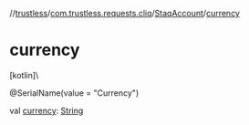 //[trustless](../../../index.md)/[com.trustless.requests.cliq](../index.md)/[StaqAccount](index.md)/[currency](currency.md)

# currency

[kotlin]\

@SerialName(value = &quot;Currency&quot;)

val [currency](currency.md): [String](https://kotlinlang.org/api/latest/jvm/stdlib/kotlin/-string/index.html)
